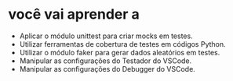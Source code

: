 # você vai aprender a

- Aplicar o módulo unittest para criar mocks em testes.
- Utilizar ferramentas de cobertura de testes em códigos Python.
- Utilizar o módulo faker para gerar dados aleatórios em testes.
- Manipular as configurações do Testador do VSCode.
- Manipular as configurações do Debugger do VSCode.
